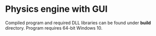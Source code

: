# Physics engine with GUI

Compiled program and required DLL libraries can be found under **build** directory. Program requires 64-bit Windows 10.